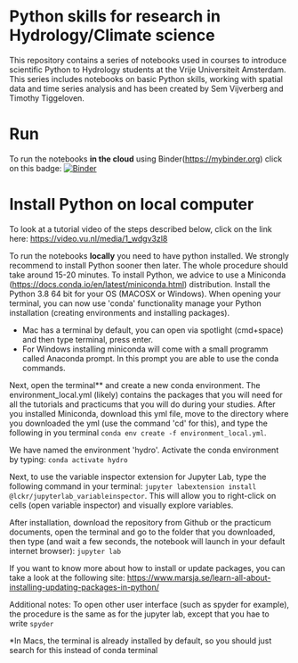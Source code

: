# Python skills for research in Hydrology/Climate science

This repository contains a series of notebooks used in courses to introduce scientific Python to Hydrology students at the Vrije Universiteit Amsterdam. This series includes notebooks on basic Python skills, working with spatial data and time series analysis and has been created by Sem Vijverberg and Timothy Tiggeloven.

# Run

To run the notebooks **in the cloud** using Binder(https://mybinder.org) click on this badge:
[![Binder](https://mybinder.org/badge_logo.svg)](https://mybinder.org/v2/gh/VU-IVM/Learning_Python.git/master)

# Install Python on local computer
To look at a tutorial video of the steps described below, click on the link here: https://video.vu.nl/media/1_wdgv3zl8 

To run the notebooks **locally** you need to have python installed. We strongly recommend to install Python sooner then later. The whole procedure should take around 15-20 minutes. To install Python, we advice to use a Miniconda (https://docs.conda.io/en/latest/miniconda.html) distribution. Install the Python 3.8 64 bit for your OS (MACOSX or Windows). 
When opening your terminal, you can now use 'conda' functionality manage your Python installation (creating environments and installing packages). 

- Mac has a terminal by default, you can open via spotlight (cmd+space) and then type terminal, press enter. 
- For Windows installing miniconda will come with a small programm called Anaconda prompt. In this prompt you are able to use the conda commands.

Next, open the terminal** and create a new conda environment. The environment_local.yml (likely) contains the packages that you will need for all the tutorials and practicums that you will do during your studies. After you installed Miniconda, download this yml file, move to the directory where you downloaded the yml (use the command 'cd' for this), and type the following in you terminal
`conda env create -f environment_local.yml`. 

We have named the environment 'hydro'. Activate the conda environment by typing:
`conda activate hydro`

Next, to use the variable inspector extension for Jupyter Lab, type the following command in your terminal: `jupyter labextension install @lckr/jupyterlab_variableinspector`.
This will allow you to right-click on cells (open variable inspector) and visually explore variables.

After installation, download the repository from Github or the practicum documents, open the terminal and go to the folder that you downloaded, then type (and wait a few seconds, the notebook will launch in your default internet browser):
`jupyter lab`

If you want to know more about how to install or update packages, you can take a look at the following site: https://www.marsja.se/learn-all-about-installing-updating-packages-in-python/

Additional notes: To open other user interface (such as spyder for example), the procedure is the same as for the jupyter lab, except that you hae to write `spyder`

*In Macs, the terminal is already installed by default, so you should just search for this instead of conda terminal
